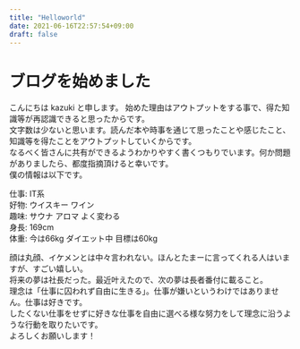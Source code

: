 ```yaml
---
title: "Helloworld"
date: 2021-06-16T22:57:54+09:00
draft: false
---
```


# ブログを始めました

こんにちは kazuki と申します。
始めた理由はアウトプットをする事で、得た知識等が再認識できると思ったからです。  
文字数は少ないと思います。読んだ本や時事を通じて思ったことや感じたこと、知識等を得たことをアウトプットしていくからです。  
なるべく皆さんに共有ができるようわかりやすく書くつもりでいます。何か問題がありましたら、都度指摘頂けると幸いです。  
僕の情報は以下です。  

仕事: IT系  
好物: ウイスキー ワイン  
趣味: サウナ アロマ よく変わる  
身長: 169cm  
体重: 今は66kg ダイエット中 目標は60kg  

顔は丸顔、イケメンとは中々言われない。ほんとたまーに言ってくれる人はいますが、すごい嬉しい。  
将来の夢は社長だった。最近叶えたので、次の夢は長者番付に載ること。  
理念は「仕事に囚われず自由に生きる」。仕事が嫌いというわけではありません。仕事は好きです。  
したくない仕事をせずに好きな仕事を自由に選べる様な努力をして理念に沿うような行動を取りたいです。  
よろしくお願いします！
